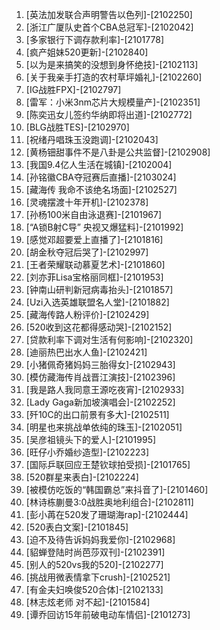 
1. [英法加发联合声明警告以色列]-[2102250]
1. [浙江广厦队史首个CBA总冠军]-[2102042]
1. [多家银行下调存款利率]-[2101778]
1. [疯产姐妹520更新]-[2102840]
1. [以为是来搞笑的没想到身怀绝技]-[2102113]
1. [关于我亲手打造的农村草坪婚礼]-[2102260]
1. [IG战胜FPX]-[2102797]
1. [雷军：小米3nm芯片大规模量产]-[2102351]
1. [陈奕迅女儿签约华纳即将出道]-[2102772]
1. [BLG战胜TES]-[2102970]
1. [祝绪丹唱珠玉没跑调]-[2102043]
1. [黄杨钿甜事件不是八卦是公共监督]-[2102908]
1. [我国9.4亿人生活在城镇]-[2102004]
1. [孙铭徽CBA夺冠赛后直播]-[2103024]
1. [藏海传 我命不该绝名场面]-[2102527]
1. [灵魂摆渡十年开机]-[2102378]
1. [孙杨100米自由泳退赛]-[2101967]
1. [“A锁B射C导” 央视又爆猛料]-[2101992]
1. [感觉邓超要爱上直播了]-[2101816]
1. [胡金秋夺冠后哭了]-[2102997]
1. [王者荣耀联动慕夏艺术]-[2101860]
1. [刘亦菲Lisa宝格丽同框]-[2101953]
1. [钟南山研判新冠病毒抬头]-[2101857]
1. [Uzi入选英雄联盟名人堂]-[2101882]
1. [藏海传路人粉评价]-[2102429]
1. [520收到这花都得感动哭]-[2102152]
1. [贷款利率下调对生活有何影响]-[2102320]
1. [迪丽热巴出水人鱼]-[2102421]
1. [小猪佩奇猪妈妈三胎得女]-[2102943]
1. [模仿藏海传肖战晋江演技]-[2102396]
1. [我是路人我同意王源吃夜宵]-[2102933]
1. [Lady Gaga新加坡演唱会]-[2102252]
1. [歼10C的出口前景有多大]-[2102511]
1. [明星也来挑战单依纯的珠玉]-[2102051]
1. [吴彦祖镜头下的爱人]-[2101995]
1. [旺仔小乔婚纱造型]-[2102223]
1. [国际乒联回应王楚钦球拍受损]-[2101765]
1. [520群星来表白]-[2102224]
1. [被模仿吃饭的“韩国霸总”来抖音了]-[2101460]
1. [林诗栋蒯曼3:0战胜奥地利组合]-[2102811]
1. [彭小苒在520发了珊瑚海rap]-[2102444]
1. [520表白文案]-[2101845]
1. [迫不及待告诉妈妈我爱你]-[2102968]
1. [貂蝉登陆时尚芭莎双刊]-[2102391]
1. [别人的520vs我的520]-[2102277]
1. [挑战用微表情拿下crush]-[2102521]
1. [有金夫妇唤俊520合体]-[2102133]
1. [林志炫老师 对不起]-[2101584]
1. [谭乔回访15年前破电动车情侣]-[2101273]